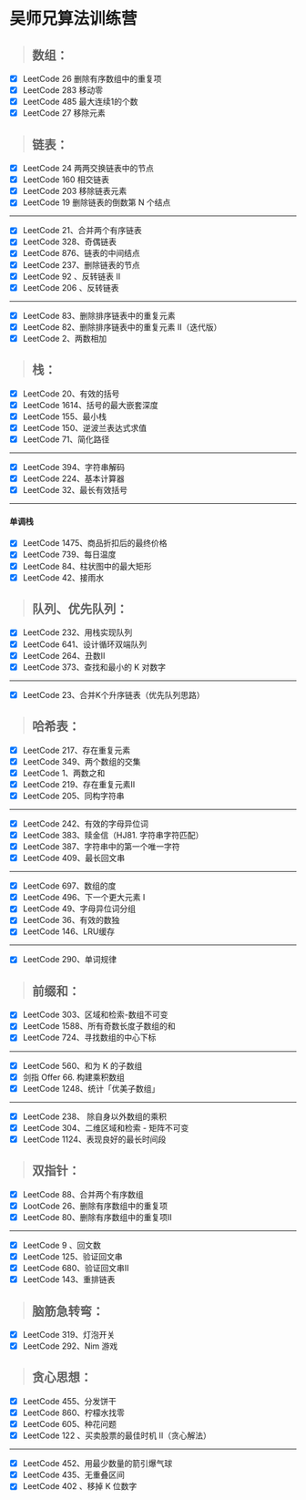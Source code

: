 # 吴师兄算法训练营

> ## 数组：
- [x] LeetCode 26  删除有序数组中的重复项
- [x] LeetCode 283 移动零
- [x] LeetCode 485 最大连续1的个数
- [x] LeetCode 27  移除元素

> ## 链表：
- [x] LeetCode 24  两两交换链表中的节点
- [x] LeetCode 160 相交链表
- [x] LeetCode 203 移除链表元素
- [x] LeetCode 19  删除链表的倒数第 N 个结点
---
- [x] LeetCode 21、合并两个有序链表
- [x] LeetCode 328、奇偶链表
- [x] LeetCode 876、链表的中间结点
- [x] LeetCode 237、删除链表的节点
- [x] LeetCode 92 、反转链表 II
- [x] LeetCode 206 、反转链表
---
- [x] LeetCode 83、删除排序链表中的重复元素
- [x] LeetCode 82、删除排序链表中的重复元素 II（迭代版）
- [x] LeetCode 2、两数相加

> ## 栈：
- [x] LeetCode 20、有效的括号
- [x] LeetCode 1614、括号的最大嵌套深度
- [x] LeetCode 155、最小栈
- [x] LeetCode 150、逆波兰表达式求值
- [x] LeetCode 71、简化路径 
---
- [x] LeetCode 394、字符串解码
- [x] LeetCode 224、基本计算器
- [x] LeetCode 32、最长有效括号 
---
#### 单调栈
- [x] LeetCode 1475、商品折扣后的最终价格
- [x] LeetCode 739、每日温度
- [x] LeetCode 84、柱状图中的最大矩形
- [x] LeetCode 42、接雨水 

> ## 队列、优先队列：
- [x] LeetCode 232、用栈实现队列
- [x] LeetCode 641、设计循环双端队列
- [x] LeetCode 264、丑数II
- [x] LeetCode 373、查找和最小的 K 对数字 
---
- [x] LeetCode 23、合并K个升序链表（优先队列思路）

> ## 哈希表：
- [x] LeetCode 217、存在重复元素
- [x] LeetCode 349、两个数组的交集 
- [x] LeetCode 1、两数之和
- [x] LeetCode 219、存在重复元素II 
- [x] LeetCode 205、同构字符串 
---
- [x] LeetCode 242、有效的字母异位词
- [x] LeetCode 383、赎金信（HJ81. 字符串字符匹配）
- [x] LeetCode 387、字符串中的第一个唯一字符
- [x] LeetCode 409、最长回文串 
---
- [x] LeetCode 697、数组的度
- [x] LeetCode 496、下一个更大元素 I
- [x] LeetCode 49、字母异位词分组
- [x] LeetCode 36、有效的数独
- [x] LeetCode 146、LRU缓存
---
- [x] LeetCode 290、单词规律

> ## 前缀和：
- [x] LeetCode 303、区域和检索-数组不可变
- [x] LeetCode 1588、所有奇数长度子数组的和
- [x] LeetCode 724、寻找数组的中心下标 
---
- [x] LeetCode 560、和为 K 的子数组
- [x] 剑指 Offer 66. 构建乘积数组
- [x] LeetCode 1248、统计「优美子数组」 
---
- [x] LeetCode 238、 除自身以外数组的乘积
- [x] LeetCode 304、二维区域和检索 - 矩阵不可变
- [x] LeetCode 1124、表现良好的最长时间段 

> ## 双指针：
- [x] LeetCode 88、合并两个有序数组
- [x] LootCode 26、删除有序数组中的重复项
- [x] LeetCode 80、删除有序数组中的重复项II 
---
- [x] LeetCode 9 、回文数
- [x] LeetCode 125、验证回文串
- [x] LeetCode 680、验证回文串II
- [x] LeetCode 143、重排链表

> ## 脑筋急转弯：
- [x] LeetCode 319、灯泡开关 
- [x] LeetCode 292、Nim 游戏

> ## 贪心思想：
- [x] LeetCode 455、分发饼干
- [x] LeetCode 860、柠檬水找零
- [x] LeetCode 605、种花问题
- [x] LeetCode 122 、买卖股票的最佳时机 II（贪心解法） 
---
- [x] LeetCode 452、用最少数量的箭引爆气球
- [x] LeetCode 435、无重叠区间
- [x] LeetCode 402 、移掉 K 位数字 